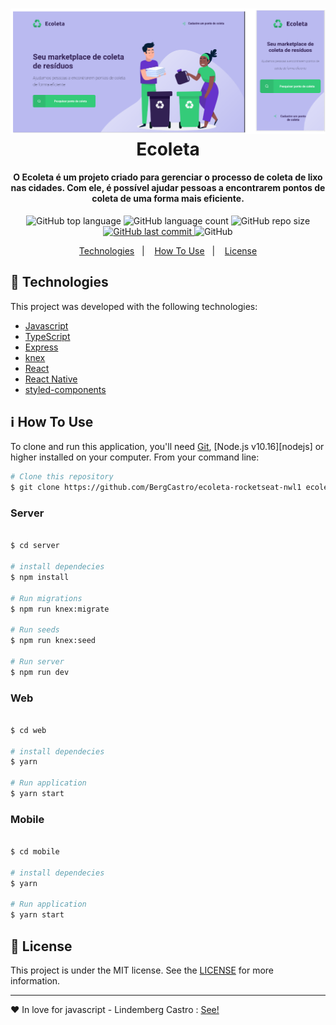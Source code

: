 <h1 align="center">
    <img alt="ecoleta" src="./.github/ecoleta.png" />
    <br>
    Ecoleta
</h1>

<h4 align="center">
  O Ecoleta é um projeto criado para gerenciar o processo de coleta de lixo nas cidades. Com ele, é possível ajudar pessoas a encontrarem pontos de coleta de uma forma mais eficiente.
</h4>
<p align="center">
  <img alt="GitHub top language" src="https://img.shields.io/github/languages/top/BergCastro/react-native-design-code">

  <img alt="GitHub language count" src="https://img.shields.io/github/languages/count/BergCastro/ecoleta-rocketseat-nwl1">


 <img alt="GitHub repo size" src="https://img.shields.io/github/repo-size/BergCastro/ecoleta-rocketseat-nwl1">

  <a href="https://github.com/BergCastro/ecoleta-rocketseat-nwl1/commits/master">
    <img alt="GitHub last commit" src="https://img.shields.io/github/last-commit/BergCastro/ecoleta-rocketseat-nwl1">
  </a>
  
  <img alt="GitHub" src="https://img.shields.io/github/license/BergCastro/ecoleta-rocketseat-nwl1">
</p>

<p align="center">
  <a href="#rocket-technologies">Technologies</a>&nbsp;&nbsp;&nbsp;|&nbsp;&nbsp;&nbsp;
  <a href="#information_source-how-to-use">How To Use</a>&nbsp;&nbsp;&nbsp;|&nbsp;&nbsp;&nbsp;
  <a href="#memo-license">License</a>
</p>



## :rocket: Technologies

This project was developed with the following technologies:

-  [Javascript](https://developer.mozilla.org/pt-BR/docs/Aprender/JavaScript)
-  [TypeScript](https://www.typescriptlang.org/)
-  [Express](https://expressjs.com/)
-  [knex](http://knexjs.org/)
-  [React](https://pt-br.reactjs.org/)
-  [React Native](https://reactnative.dev/)
-  [styled-components](https://www.styled-components.com/)


## :information_source: How To Use

To clone and run this application, you'll need [Git](https://git-scm.com), [Node.js v10.16][nodejs] or higher installed on your computer. From your command line:


```bash
# Clone this repository
$ git clone https://github.com/BergCastro/ecoleta-rocketseat-nwl1 ecoleta


```

### Server

```bash

$ cd server

# install dependecies
$ npm install

# Run migrations
$ npm run knex:migrate

# Run seeds
$ npm run knex:seed

# Run server
$ npm run dev

```

### Web

```bash

$ cd web

# install dependecies
$ yarn

# Run application
$ yarn start

```

### Mobile

```bash

$ cd mobile

# install dependecies
$ yarn

# Run application
$ yarn start

```

## :memo: License
This project is under the MIT license. See the [LICENSE](https://github.com/BergCastro/ecoleta-rocketseat-nwl1/blob/master/LICENSE) for more information.

---

♥ In love for javascript - Lindemberg Castro : [See!](https://www.linkedin.com/in/lindemberg-castro/)
